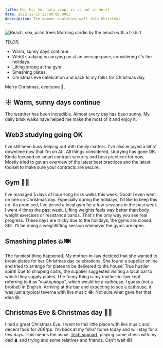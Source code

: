 ```yaml
---
title: Ho, ho, ho, holy crap, is it hot in here!
date: 2022-12-25T22:00:00.000Z
description: The summer continues well into Christmas.
---
```

![Beach, sea, palm trees](cardio.jpg)
<span class="caption">Morning cardio by the beach with a t-shirt</span>

_TD;DR;_

* Warm, sunny days continue.
* Web3 studying is carrying on at an average pace, considering it's the holidays.
* Lifting strong at the gym.
* Smashing plates.
* Christmas eve celebration and back to my folks for Christmas day.

Merry Christmas, everyone 🌟.

## ☀️ Warm, sunny days continue

The weather has been incredible. Almost every day has been sunny. My daily brisk walks have helped me make the most of it and enjoy it.

## Web3 studying going OK

I've still been busy helping out with family matters. I've also enjoyed a bit of downtime now that I'm on AL. All things considered, studying has gone OK. Kinda focused on smart contract security and best practices for now. Mostly tried to get an overview of the latest best practices and the latest toolset to make sure your contracts are secure.

## Gym 🏋🏻

I've managed 5 days of hour-long brisk walks this week. Good! I even went on one on Christmas day. Especially during the holidays, I'd like to keep this up. As promised, I've joined a local gym for a few sessions in the past week. I went 4 times the past week. Lifting weights feels way better than body weight exercises or resistance bands. That's the only way you see real progress. These days are tricky due to the holidays; the gyms are closed. Still, I'll be doing a weightlifting session whenever the gyms are open.

## Smashing plates 💥🍽️

The funniest thing happened. My mother-in-law decided that she wanted to break plates for her Christmas day celebrations. She found a supplier online and tried to arrange for plates to be delivered to the house! True hustler spirit! Due to shipping costs, the supplier suggested visiting a local bar to which they supply plates. The funny thing is my mother-in-law kept referring to it as "κωλόμπαρο", which would be a cathouse, I guess (not a brothel) in English. Arriving at the bar and expecting to see a cathouse, it was just a typical taverna with live music 😂. Not sure what gave her that idea 😅.

## Christmas Eve & Christmas day 🎅🏻

I had a great Christmas Eve. I went to this little place with live music and decent food for 20€/pp. I'm back at my folks' home today and will stay for a few days. This means the usual: [Tech support](https://twitter.com/MKBHD/status/1606438997642846209), playing some chess with my dad ♟️ and trying and some relatives and friends. Can't wait 😅!
